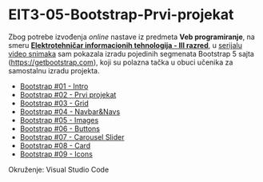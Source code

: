 # EIT3-05-Bootstrap-Prvi-projekat

Zbog potrebe izvođenja *online* nastave iz predmeta **Veb programiranje**, na smeru [**Elektrotehničar informacionih tehnologija - III razred**](https://github.com/danijelaradmilovic?tab=repositories&q=eit3&type=&language=), u [serijalu video snimaka](https://www.youtube.com/playlist?list=PLaH6viTG8A78_uZCWEQMWZMX4NRKku4_t) sam pokazala izradu pojedinih segmenata Bootstrap 5 sajta (https://getbootstrap.com), koji su polazna tačka u obuci učenika za samostalnu izradu projekta.

* [Bootstrap #01 - Intro](https://youtu.be/FupbRVujwmI)
* [Bootstrap #02 - Prvi projekat](https://youtu.be/HaAoRs6cEHY)
* [Bootstrap #03 - Grid](https://youtu.be/qAbhYFK1ueY)
* [Bootstrap #04 - Navbar&Navs](https://youtu.be/IGEKLNfYy28)
* [Bootstrap #05 - Images](https://youtu.be/GqSLtuBltNs)
* [Bootstrap #06 - Buttons](https://youtu.be/WQoAeakBXJA)
* [Bootstrap #07 - Carousel Slider](https://youtu.be/H2FApbEvyfQ)
* [Bootstrap #08 - Card](https://youtu.be/F4M4JnE0GQo)
* [Bootstrap #09 - Icons](https://youtu.be/GLHzS_0EnDs)


Okruženje: 
Visual Studio Code
